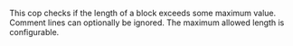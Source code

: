 This cop checks if the length of a block exceeds some maximum value.
Comment lines can optionally be ignored.
The maximum allowed length is configurable.